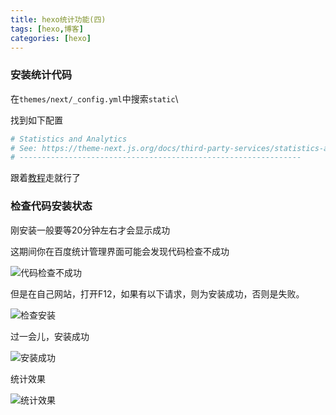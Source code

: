 ```yaml
---
title: hexo统计功能(四)
tags: [hexo,博客]
categories: [hexo]
---
```


### 安装统计代码

在`themes/next/_config.yml`中搜索`static`\

找到如下配置

```yaml
# Statistics and Analytics
# See: https://theme-next.js.org/docs/third-party-services/statistics-and-analytics
# ---------------------------------------------------------------
```

跟着[教程](https://theme-next.js.org/docs/third-party-services/statistics-and-analytics)走就行了

<!--more-->

### 检查代码安装状态

刚安装一般要等20分钟左右才会显示成功

这期间你在百度统计管理界面可能会发现代码检查不成功

![代码检查不成功](https://i.loli.net/2020/11/27/IR9cBFeHrbnLo76.png)





但是在自己网站，打开F12，如果有以下请求，则为安装成功，否则是失败。

![检查安装](https://i.loli.net/2020/11/27/KYm2dLNe9GOkpxu.png)





过一会儿，安装成功



![安装成功](https://i.loli.net/2020/11/27/wHnS1gykzR3NrVC.png)

统计效果

![统计效果](https://i.loli.net/2020/11/27/wJT8YZoLisRPr1U.png)





